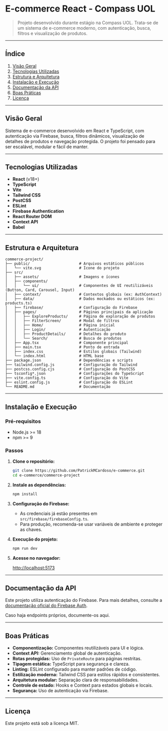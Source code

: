 
# E-commerce React - Compass UOL

> Projeto desenvolvido durante estágio na Compass UOL. Trata-se de um sistema de e-commerce moderno, com autenticação, busca, filtros e visualização de produtos.

---

## Índice

1. [Visão Geral](#visão-geral)
2. [Tecnologias Utilizadas](#tecnologias-utilizadas)
3. [Estrutura e Arquitetura](#estrutura-e-arquitetura)
4. [Instalação e Execução](#instalação-e-execução)
5. [Documentação da API](#documentação-da-api)
6. [Boas Práticas](#boas-práticas)
7. [Licença](#licença)

---

## Visão Geral

Sistema de e-commerce desenvolvido em React e TypeScript, com autenticação via Firebase, busca, filtros dinâmicos, visualização de detalhes de produtos e navegação protegida. O projeto foi pensado para ser escalável, modular e fácil de manter.

---

## Tecnologias Utilizadas

- **React** (v18+)
- **TypeScript**
- **Vite**
- **Tailwind CSS**
- **PostCSS**
- **ESLint**
- **Firebase Authentication**
- **React Router DOM**
- **Context API**
- **Babel**

---

## Estrutura e Arquitetura

```
commerce-project/
├── public/                      # Arquivos estáticos públicos
│   └── vite.svg                 # Ícone do projeto
├── src/
│   ├── assets/                  # Imagens e ícones
│   ├── components/
│   │   └── ui/                  # Componentes de UI reutilizáveis (Button, Card, Carousel, Input)
│   ├── context/                 # Contextos globais (ex: AuthContext)
│   ├── data/                    # Dados mockados ou estáticos (ex: products.ts)
│   ├── firebase/                # Configuração do Firebase
│   ├── pages/                   # Páginas principais da aplicação
│   │   ├── ExploreProducts/     # Página de exploração de produtos
│   │   ├── FilterScreen/        # Modal de filtros
│   │   ├── Home/                # Página inicial
│   │   ├── Login/               # Autenticação
│   │   ├── ProductDetails/      # Detalhes do produto
│   │   └── Search/              # Busca de produtos
│   ├── App.tsx                  # Componente principal
│   ├── main.tsx                 # Ponto de entrada
│   ├── index.css                # Estilos globais (Tailwind)
│   └── index.html               # HTML base
├── package.json                 # Dependências e scripts
├── tailwind.config.js           # Configuração do Tailwind
├── postcss.config.cjs           # Configuração do PostCSS
├── tsconfig*.json               # Configurações do TypeScript
├── vite.config.ts               # Configuração do Vite
├── eslint.config.js             # Configuração do ESLint
└── README.md                    # Documentação
```

---

## Instalação e Execução

### Pré-requisitos

- Node.js >= 18
- npm >= 9

### Passos

1. **Clone o repositório:**

   ```bash
   git clone https://github.com/PatrickMCardoso/e-commerce.git
   cd e-commerce/commerce-project
   ```

2. **Instale as dependências:**

   ```bash
   npm install
   ```

3. **Configuração do Firebase:**

   - As credenciais já estão presentes em `src/firebase/firebaseConfig.ts`.
   - Para produção, recomenda-se usar variáveis de ambiente e proteger as chaves.

4. **Execução do projeto:**

   ```bash
   npm run dev
   ```

5. **Acesse no navegador:**

   [http://localhost:5173](http://localhost:5173)

---

## Documentação da API

Este projeto utiliza autenticação do Firebase. Para mais detalhes, consulte a [documentação oficial do Firebase Auth](https://firebase.google.com/docs/auth).

Caso haja endpoints próprios, documente-os aqui.

---

## Boas Práticas

- **Componentização:** Componentes reutilizáveis para UI e lógica.
- **Context API:** Gerenciamento global de autenticação.
- **Rotas protegidas:** Uso de `PrivateRoute` para páginas restritas.
- **Tipagem estática:** TypeScript para segurança e clareza.
- **Linting:** ESLint configurado para manter padrões de código.
- **Estilização moderna:** Tailwind CSS para estilos rápidos e consistentes.
- **Arquitetura modular:** Separação clara de responsabilidades.
- **Controle de estado:** Hooks e Context para estados globais e locais.
- **Segurança:** Uso de autenticação via Firebase.

---

## Licença

Este projeto está sob a licença MIT.
